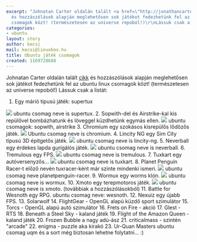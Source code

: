 ```yaml
---
excerpt: "Johnatan Carter oldalán talált <a href=\"http://jonathancarter.co.za/10-games-in-the-ubuntu-universe\">cikk</a>
  és hozzászólások alapján meglehetősen sok játékot fedezhetünk fel az ubuntu linux
  csomagok közt! (természetesen az universe repoból!)\r\nLássuk csak a listát:\r\n"
categories:
- ubuntu
layout: story
author: kecsi
mail: kecsi@linuxbox.hu
title: Ubuntu játék csomagok
created: 1169728688
---
```

Johnatan Carter oldalán talált <a href="http://jonathancarter.co.za/10-games-in-the-ubuntu-universe">cikk</a> és hozzászólások alapján meglehetősen sok játékot fedezhetünk fel az ubuntu linux csomagok közt! (természetesen az universe repoból!)
Lássuk csak a listát:
<!--break-->
1. Egy márió tipusú játék: supertux 
<img src="/sites/default/files/t_supertux.jpg"/>
ubuntu csomag neve is supertux.
2. Sopwith-del és Airstrike-kal kis repülővel bombázhatunk és löveggel küzdhetünk egymás ellen.
<img src="/sites/default/files/t_airstrike.jpg"/>
ubuntu csomagok:  sopwith, airstrike
3. Chromium egy szokásos kisrepülős lődözős játék. 
<img src="/sites/default/files/t_chromium.jpg"/>
Ubuntu csomag neve is chromium.
4. Lincity NG egy Sim City típusú 3D építgetős játék.
<img src="/sites/default/files/t_lincity-ng.jpg"/>
ubuntu csomag neve is lincity-ng.
5. Neverball egy érdekes lapda gurígálós játék.
<img src="/sites/default/files/t_neverball.jpg"/>
ubuntu csomag neve is neverball.
6. Tremulous egy FPS.
<img src="/sites/default/files/t_tremulous.jpg"/>
ubuntu csomag neve is tremulous.
7. Tuxkart egy autóversenyzős...
<img src="/sites/default/files/t_tuxkart.jpg"/>
ubuntu csomag neve is tuxkart.
8. Planet Penguin Racer-t előző nevén tuxracer-ként már szinte mindenki ismeri.
<img src="/sites/default/files/t_tuxracer.jpg"/>
ubuntu csomag neve planetpenguin-racer.
9. Wormux egy worms klón.
<img src="/sites/default/files/t_wormux.jpg"/>
ubuntu csomag neve is wormux.
10. Xmoto egy terepmotoros játék.
<img src="/sites/default/files/t_xmoto.jpg"/>
ubuntu csomag neve is xmoto.
(továbbiak a hozzászólásokból)
11. Battle for Wesnoth egy RPG.
ubuntu csomag neve: wesnoth. 
12. Nexuiz egy újabb FPS.
13. Solarwolf 
14. FlightGear - OpenGL alapú küzdő sport szimulátor
15. Torcs - OpenGL alapú autó szimulátor
16. Frets on Fire - akció
17. Glest - RTS
18. Beneath a Steel Sky - kaland játék
19. Flight of the Amazon Queen - kaland játék
20. Frozen Bubble a nagy adú-ász
21. criticalmass - szintén "arcade"
22. enigma - puzzle aka kirakó
23. Ur-Quan Masters ubuntu csomag uqm
és a sort még biztosan lehetne folytatni... :)
